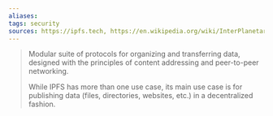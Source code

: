 ```yaml
---
aliases: 
tags: security
sources: https://ipfs.tech, https://en.wikipedia.org/wiki/InterPlanetary_File_System
---
```

> Modular suite of protocols for organizing and transferring data, designed with the principles of content addressing and peer-to-peer networking. 
> 
> While IPFS has more than one use case, its main use case is for publishing data (files, directories, websites, etc.) in a decentralized fashion.